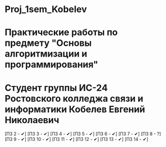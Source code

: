 # Proj_1sem_Kobelev
# Практические работы по предмету "Основы алгоритмизации и программирования"
# Студент группы ИС-24 Ростовского колледжа связи и информатики Кобелев Евгений Николаевич

[ПЗ 2 - ✔]
[ПЗ 3 - ✔]
[ПЗ 4 - ✔]
[ПЗ 5 - ✔]
[ПЗ 6 - ✔]
[ПЗ 7 - ✔]
[ПЗ 8 - ?]
[ПЗ 9 - ✔]
[ПЗ 10 - ✔]
[ПЗ 11 - ✔]
[ПЗ 12 - ✔]
[ПЗ 13 - ✔]
[ПЗ 14 - ✔]
